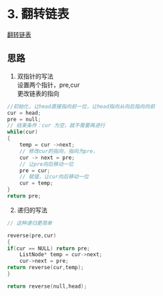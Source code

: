 # 3. 翻转链表
[翻转链表](https://programmercarl.com/0206.%E7%BF%BB%E8%BD%AC%E9%93%BE%E8%A1%A8.html#%E5%8F%8C%E6%8C%87%E9%92%88%E6%B3%95)
## 思路
1. 双指针的写法<br>
设置两个指针，pre,cur<br>
更改链表的指向
``` C++
//初始化，让head直接指向前一位，让head指向从向后指向向前
cur = head;
pre = null;
// 结束条件：cur 为空，就不需要再进行
while(cur)
{
    temp = cur ->next;
    // 修改cur的指向，指向为pre，
    cur -> next = pre;
    // 让pre向后移动一位
    pre = cur;
    // 赋值，让cur向后移动一位
    cur = temp;
}
return pre;
``` 
2. 递归的写法
``` C++
// 这种递归更简单

reverse(pre,cur)
{
if(cur == NULL) return pre;
    ListNode* temp = cur->next;
    cur->next = pre;
return reverse(cur,temp);
}

return reverse(null,head);
```